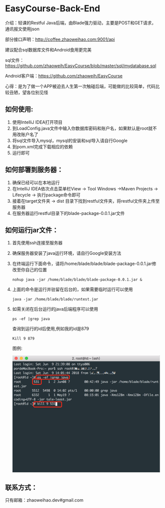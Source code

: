 # EasyCourse-Back-End
介绍：轻课的Restful Java后端，由Blade强力驱动，主要是POST和GET请求，通讯报文使用json

部分接口声明：http://coffee.zhaoweihao.com:9001/api

建议配合sql数据库文件和Android食用更完美

sql文件：https://github.com/zhaoweih/EasyCourse/blob/master/sql/mydatabase.sql

Android客户端：https://github.com/zhaoweih/EasyCourse

心得：是为了做一个APP被迫去人生第一次触碰后端，可能做的比较简单，代码比较丑陋，望各位别见怪

## 如何使用:

1. 使用IntelliJ IDEA打开项目
2. 到LoadConfig.java文件中输入你数据库密码和账户名，如果默认是root就不用改账户名了
3. 将sql文件导入mysql，mysql的安装和sql导入请自行Google
4. 到pom.xml完成下载相应的依赖
5. 运行即可

## 如何部署到服务器：

1. 确保已经可以在本地运行
2. 在IntelliJ IDEA依次点击菜单栏View -> Tool Windows ->Maven Projects -> Lifecycle -> 执行package命令即可
3. 接着在target文件夹 -> dist 目录下找到restful文件夹，将restful文件夹上传至服务器
4. 在服务器运行restful目录下的blade-package-0.0.1.jar文件

## 如何运行jar文件：

1. 首先使用ssh连接至服务器

2. 确保服务器安装了java运行环境，请自行Google安装方法

3. 在终端运行下面命令，请将/home/blade/blade/blade-package-0.0.1.jar修改至你自己的位置

   ```
   nohup java -jar /home/blade/blade/blade-package-0.0.1.jar &
   ```

4. 上面的命令是运行并驻留在后台的，如果需要临时运行可以使用

   ```
   java -jar /home/blade/blade/runtest.jar
   ```

5. 如需关闭在后台运行的java后端程序可以使用

   ```
   ps -ef |grep java
   ```

   查询到运行的id后使用,例如我的id是879

   ```
   Kill 9 879
   ```

   图例:

   ![](./img/command.png)

## 联系方式：

只有邮箱：zhaoweihao.dev#gmail.com
